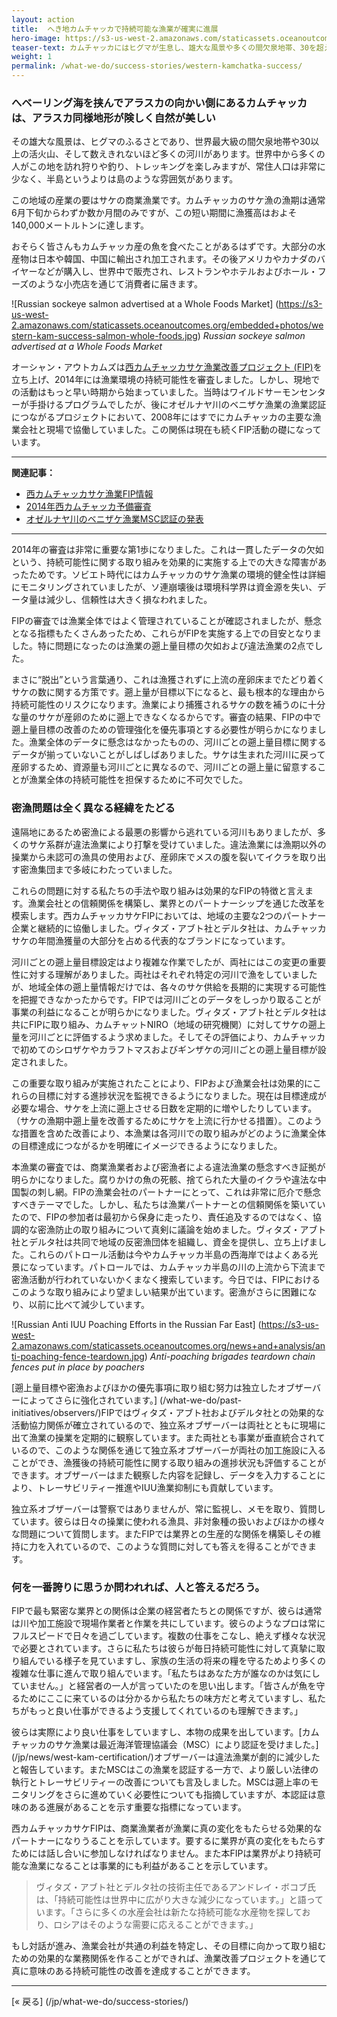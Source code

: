 ```yaml
---
layout: action
title:  へき地カムチャッカで持続可能な漁業が確実に進展
hero-image: https://s3-us-west-2.amazonaws.com/staticassets.oceanoutcomes.org/news+and+analysis/hero+images/west-kam-comment-period-hero.jpg
teaser-text: カムチャッカにはヒグマが生息し、雄大な風景や多くの間欠泉地帯、30を超える活火山、数えきれない河川があります。そして有数のサケ漁業が豊かな土地でもあります。
weight: 1
permalink: /what-we-do/success-stories/western-kamchatka-success/
---
```

<h3>へベーリング海を挟んでアラスカの向かい側にあるカムチャッカは、アラスカ同様地形が険しく自然が美しい</h3>

その雄大な風景は、ヒグマのふるさとであり、世界最大級の間欠泉地帯や30以上の活火山、そして数えきれないほど多くの河川があります。世界中から多くの人がこの地を訪れ狩りや釣り、トレッキングを楽しみますが、常住人口は非常に少なく、半島というよりは島のような雰囲気があります。

この地域の産業の要はサケの商業漁業です。カムチャッカのサケ漁の漁期は通常6月下旬からわずか数か月間のみですが、この短い期間に漁獲高はおよそ140,000メートルトンに達します。

おそらく皆さんもカムチャッカ産の魚を食べたことがあるはずです。大部分の水産物は日本や韓国、中国に輸出され加工されます。その後アメリカやカナダのバイヤーなどが購入し、世界中で販売され、レストランやホテルおよびホール・フーズのような小売店を通じて消費者に届きます。

![Russian sockeye salmon advertised at a Whole Foods Market] (https://s3-us-west-2.amazonaws.com/staticassets.oceanoutcomes.org/embedded+photos/western-kam-success-salmon-whole-foods.jpg)
*Russian sockeye salmon advertised at a Whole Foods Market*

オーシャン・アウトカムズは<a href="http://www.oceanoutcomes.org/jp/what-we-do/fishery-improvement-projects/western-kamchatka-salmon" target="_blank">西カムチャッカサケ漁業改善プロジェクト (FIP)</a>を立ち上げ、2014年には漁業環境の持続可能性を審査しました。しかし、現地での活動はもっと早い時期から始まっていました。当時はワイルドサーモンセンターが手掛けるプログラムでしたが、後にオゼルナヤ川のベニザケ漁業の漁業認証につながるプロジェクトにおいて、2008年にはすでにカムチャッカの主要な漁業会社と現場で協働していました。この関係は現在も続くFIP活動の礎になっています。

----
**関連記事：**

* <a href="http://www.oceanoutcomes.org/jp/what-we-do/fishery-improvement-projects/western-kamchatka-salmon" target="_blank">西カムチャッカサケ漁業FIP情報</a>
* <a href="https://s3-us-west-2.amazonaws.com/staticassets.oceanoutcomes.org/supporting+documents/Fishery+Project+Resources/WestKamPreassessment2014.pdf" target="_blank">2014年西カムチャッカ予備審査</a>
* <a href="https://www.wildsalmoncenter.org/2012/09/04/asia-sockeye-msc/" target="_blank">オゼルナヤ川のベニザケ漁業MSC認証の発表</a>

----

2014年の審査は非常に重要な第1歩になりました。これは一貫したデータの欠如という、持続可能性に関する取り組みを効果的に実施する上での大きな障害があったためです。ソビエト時代にはカムチャッカのサケ漁業の環境的健全性は詳細にモニタリングされていましたが、ソ連崩壊後は環境科学界は資金源を失い、データ量は減少し、信頼性は大きく損なわれました。

FIPの審査では漁業全体ではよく管理されていることが確認されましたが、懸念となる指標もたくさんあったため、これらがFIPを実施する上での目安となりました。特に問題になったのは漁業の遡上量目標の欠如および違法漁業の2点でした。

まさに“脱出”という言葉通り、これは漁獲されずに上流の産卵床までたどり着くサケの数に関する方策です。遡上量が目標以下になると、最も根本的な理由から持続可能性のリスクになります。漁業により捕獲されるサケの数を補うのに十分な量のサケが産卵のために遡上できなくなるからです。審査の結果、FIPの中で遡上量目標の改善のための管理強化を優先事項とする必要性が明らかになりました。漁業全体のデータに懸念はなかったものの、河川ごとの遡上量目標に関するデータが揃っていないことがしばしばありました。サケは生まれた河川に戻って産卵するため、資源量も河川ごとに異なるので、河川ごとの遡上量に留意することが漁業全体の持続可能性を担保するために不可欠でした。

<h3>密漁問題は全く異なる経緯をたどる</h3>

遠隔地にあるため密漁による最悪の影響から逃れている河川もありましたが、多くのサケ系群が違法漁業により打撃を受けていました。違法漁業には漁期以外の操業から未認可の漁具の使用および、産卵床でメスの腹を裂いてイクラを取り出す密漁集団まで多岐にわたっていました。

これらの問題に対する私たちの手法や取り組みは効果的なFIPの特徴と言えます。漁業会社との信頼関係を構築し、業界とのパートナーシップを通じた改革を模索します。西カムチャッカサケFIPにおいては、地域の主要な2つのパートナー企業と継続的に協働しました。ヴィタズ・アブト社とデルタ社は、カムチャッカサケの年間漁獲量の大部分を占める代表的なブランドになっています。

河川ごとの遡上量目標設定はより複雑な作業でしたが、両社にはこの変更の重要性に対する理解がありました。両社はそれぞれ特定の河川で漁をしていましたが、地域全体の遡上量情報だけでは、各々のサケ供給を長期的に実現する可能性を把握できなかったからです。FIPでは河川ごとのデータをしっかり取ることが事業の利益になることが明らかになりました。ヴィタズ・アブト社とデルタ社は共にFIPに取り組み、カムチャットNIRO（地域の研究機関）に対してサケの遡上量を河川ごとに評価するよう求めました。そしてその評価により、カムチャッカで初めてのシロザケやカラフトマスおよびギンザケの河川ごとの遡上量目標が設定されました。

この重要な取り組みが実施されたことにより、FIPおよび漁業会社は効果的にこれらの目標に対する進捗状況を監視できるようになりました。現在は目標達成が必要な場合、サケを上流に遡上させる日数を定期的に増やしたりしています。（サケの漁期中遡上量を改善するためにサケを上流に行かせる措置）。このような措置を含めた改善により、本漁業は各河川での取り組みがどのように漁業全体の目標達成につながるかを明確にイメージできるようになりました。

本漁業の審査では、商業漁業者および密漁者による違法漁業の懸念すべき証拠が明らかになりました。腐りかけの魚の死骸、捨てられた大量のイクラや違法な中国製の刺し網。FIPの漁業会社のパートナーにとって、これは非常に厄介で懸念すべきテーマでした。しかし、私たちは漁業パートナーとの信頼関係を築いていたので、FIPの参加者は最初から保身に走ったり、責任追及するのではなく、協調的な密漁防止の取り組みについて真剣に議論を始めました。ヴィタズ・アブト社とデルタ社は共同で地域の反密漁団体を組織し、資金を提供し、立ち上げました。これらのパトロール活動は今やカムチャッカ半島の西海岸ではよくある光景になっています。パトロールでは、カムチャッカ半島の川の上流から下流まで密漁活動が行われていないかくまなく捜索しています。今日では、FIPにおけるこのような取り組みにより望ましい結果が出ています。密漁がさらに困難になり、以前に比べて減少しています。

![Russian Anti IUU Poaching Efforts in the Russian Far East] (https://s3-us-west-2.amazonaws.com/staticassets.oceanoutcomes.org/news+and+analysis/anti-poaching-fence-teardown.jpg)
*Anti-poaching brigades teardown chain fences put in place by poachers* 

[遡上量目標や密漁およびほかの優先事項に取り組む努力は独立したオブザーバーによってさらに強化されています。] (/what-we-do/past-initiatives/observers/)FIPではヴィタズ・アブト社およびデルタ社との効果的な活動協力関係が確立されているので、独立系オブザーバーは両社とともに現場に出て漁業の操業を定期的に観察しています。また両社とも事業が垂直統合されているので、このような関係を通じて独立系オブザーバーが両社の加工施設に入ることができ、漁獲後の持続可能性に関する取り組みの進捗状況も評価することができます。オブザーバーはまた観察した内容を記録し、データを入力することにより、トレーサビリティー推進やIUU漁業抑制にも貢献しています。

独立系オブザーバーは警察ではありませんが、常に監視し、メモを取り、質問しています。彼らは日々の操業に使われる漁具、非対象種の扱いおよびほかの様々な問題について質問します。またFIPでは業界との生産的な関係を構築しその維持に力を入れているので、このような質問に対しても答えを得ることができます。

<h3>何を一番誇りに思うか問われれば、人と答えるだろう。</h3>

FIPで最も緊密な業界との関係は企業の経営者たちとの関係ですが、彼らは通常は川や加工施設で現場作業者と作業を共にしています。彼らのようなプロは常にフルスピードで日々を過ごしています。複数の仕事をこなし、絶えず様々な状況で必要とされています。さらに私たちは彼らが毎日持続可能性に対して真摯に取り組んでいる様子を見ていますし、家族の生活の将来の糧を守るためより多くの複雑な仕事に進んで取り組んでいます。「私たちはあなた方が誰なのかは気にしていません。」と経営者の一人が言っていたのを思い出します。「皆さんが魚を守るためにここに来ているのは分かるから私たちの味方だと考えていますし、私たちがもっと良い仕事ができるよう支援してくれているのも理解できます。」

彼らは実際により良い仕事をしていますし、本物の成果を出しています。[カムチャッカのサケ漁業は最近海洋管理協議会（MSC）により認証を受けました。] (/jp/news/west-kam-certification/)オブザーバーは違法漁業が劇的に減少したと報告しています。またMSCはこの漁業を認証する一方で、より厳しい法律の執行とトレーサビリティーの改善についても言及しました。MSCは遡上率のモニタリングをさらに進めていく必要性についても指摘していますが、本認証は意味のある進展があることを示す重要な指標になっています。

西カムチャッカサケFIPは、商業漁業者が漁業に真の変化をもたらせる効果的なパートナーになりうることを示しています。要するに業界が真の変化をもたらすためには話し合いに参加しなければなりません。また本FIPは業界がより持続可能な漁業になることは事業的にも利益があることを示しています。

> ヴィタズ・アブト社とデルタ社の技術主任であるアンドレイ・ボコブ氏は、「持続可能性は世界中に広がり大きな減少になっています。」と語っています。「さらに多くの水産会社は新たな持続可能な水産物を探しており、ロシアはそのような需要に応えることができます。」

もし対話が進み、漁業会社が共通の利益を特定し、その目標に向かって取り組むための効果的な業務関係を作ることができれば、漁業改善プロジェクトを通じて真に意味のある持続可能性の改善を達成することができます。

-----

[« 戻る] (/jp/what-we-do/success-stories/)
